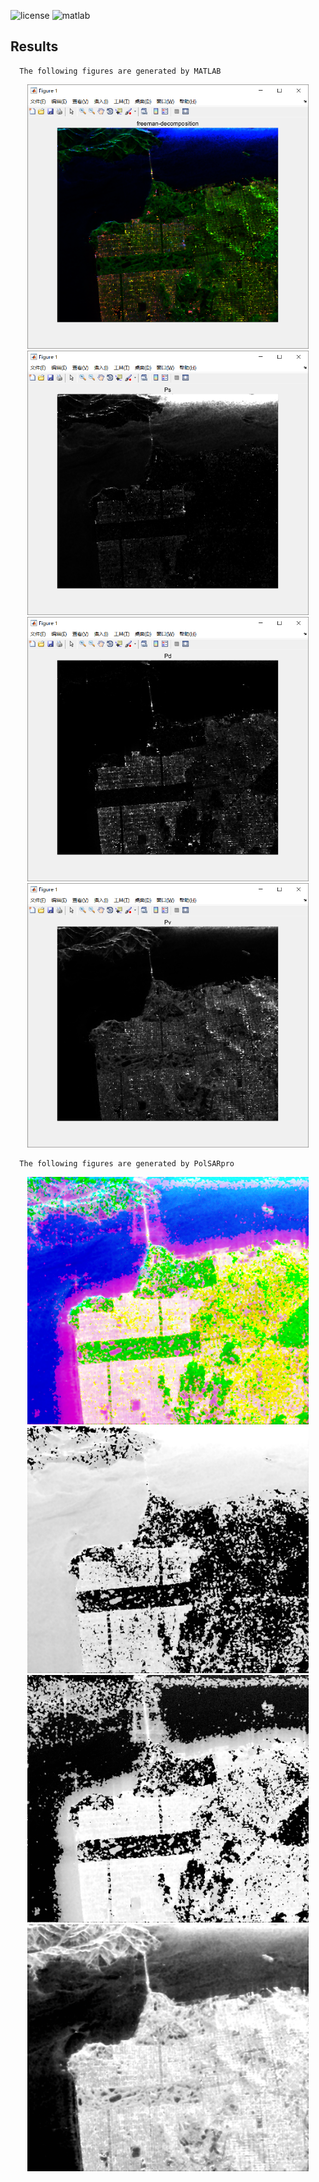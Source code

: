 ![license](https://img.shields.io/badge/license-MIT-green.svg)
![matlab](https://img.shields.io/badge/matlab-2018a-blue.svg)

## Results
```
  The following figures are generated by MATLAB 
```
<center class="half">
    <img src="./MATLAB_Figs/1.png" width="450"><img src="./MATLAB_Figs/2.png" width="450">
    <img src="./MATLAB_Figs/3.png" width="450"><img src="./MATLAB_Figs/4.png" width="450">
</center>

```
  The following figures are generated by PolSARpro 
```
<center class="half">
    <img src="./PolSARpro_Figs/freeman-decomposition.bmp" width="450"><img src="./PolSARpro_Figs/Ps.bmp" width="450">
    <img src="./PolSARpro_Figs/Pd.bmp" width="450"><img src="./PolSARpro_Figs/Pv.bmp" width="450">
</center>
